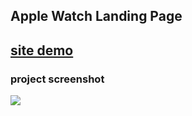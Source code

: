 ## Apple Watch Landing Page


## [site demo]()


### project screenshot
![](https://github.com/mohammadxxali/Apple-Watch-Lading-Page/blob/main/screenshot.png)
